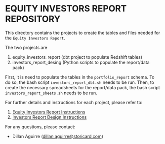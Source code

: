 # EQUITY INVESTORS REPORT REPOSITORY

This directory contains the projects to create the tables and files needed for the `Equity Investors Report`.

The two projects are
1) equity_investors_report (dbt project to populate Redshift tables)
2) investors_report_desing (Python scripts to populate the report/data pack)

First, it is need to populate the tables in the `portfolio_report` schema. To do so, the bash script `investors_report_dbt.sh` needs to be run.
Then, to create the necessary spreadsheets for the report/data pack, the bash script `investors_report_sheets.sh` needs to be run.

For further details and instructions for each project, please refer to:
1) [Equity Investors Report Instructions](https://github.com/dillan0422/DAE_Investor_Reporting/tree/main/equity_investors_report)
2) [Investors Report Design Instructions](https://github.com/dillan0422/DAE_Investor_Reporting/tree/main/investors_report_design)

For any questions, please contact:
- Dillan Aguirre (dillan.aguirre@storicard.com)
